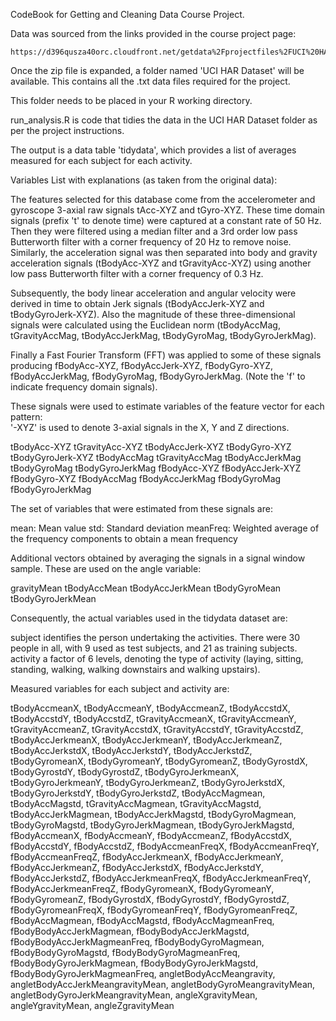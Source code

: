 CodeBook for Getting and Cleaning Data Course Project.

Data was sourced from the links provided in the course project page:
	
	https://d396qusza40orc.cloudfront.net/getdata%2Fprojectfiles%2FUCI%20HAR%20Dataset.zip 

Once the zip file is expanded, a folder named 'UCI HAR Dataset' will be available.  This contains all the .txt data files required for the project.

This folder needs to be placed in your R working directory.

run_analysis.R is code that tidies the data in the UCI HAR Dataset folder as per the project instructions.

The output is a data table 'tidydata', which provides a list of averages measured for each subject for each activity.

Variables List with explanations (as taken from the original data):

The features selected for this database come from the accelerometer and gyroscope 3-axial raw signals tAcc-XYZ and tGyro-XYZ. These time domain signals (prefix 't' to denote time) were captured at a constant rate of 50 Hz. Then they were filtered using a median filter and a 3rd order low pass Butterworth filter with a corner frequency of 20 Hz to remove noise. Similarly, the acceleration signal was then separated into body and gravity acceleration signals (tBodyAcc-XYZ and tGravityAcc-XYZ) using another low pass Butterworth filter with a corner frequency of 0.3 Hz. 

Subsequently, the body linear acceleration and angular velocity were derived in time to obtain Jerk signals (tBodyAccJerk-XYZ and tBodyGyroJerk-XYZ). Also the magnitude of these three-dimensional signals were calculated using the Euclidean norm (tBodyAccMag, tGravityAccMag, tBodyAccJerkMag, tBodyGyroMag, tBodyGyroJerkMag). 

Finally a Fast Fourier Transform (FFT) was applied to some of these signals producing fBodyAcc-XYZ, fBodyAccJerk-XYZ, fBodyGyro-XYZ, fBodyAccJerkMag, fBodyGyroMag, fBodyGyroJerkMag. (Note the 'f' to indicate frequency domain signals). 

These signals were used to estimate variables of the feature vector for each pattern:  
'-XYZ' is used to denote 3-axial signals in the X, Y and Z directions.

tBodyAcc-XYZ
tGravityAcc-XYZ
tBodyAccJerk-XYZ
tBodyGyro-XYZ
tBodyGyroJerk-XYZ
tBodyAccMag
tGravityAccMag
tBodyAccJerkMag
tBodyGyroMag
tBodyGyroJerkMag
fBodyAcc-XYZ
fBodyAccJerk-XYZ
fBodyGyro-XYZ
fBodyAccMag
fBodyAccJerkMag
fBodyGyroMag
fBodyGyroJerkMag

The set of variables that were estimated from these signals are: 

mean: Mean value
std: Standard deviation
meanFreq: Weighted average of the frequency components to obtain a mean frequency

Additional vectors obtained by averaging the signals in a signal window sample. These are used on the angle variable:

gravityMean
tBodyAccMean
tBodyAccJerkMean
tBodyGyroMean
tBodyGyroJerkMean

Consequently, the actual variables used in the tidydata dataset are:

subject     identifies the person undertaking the activities.  There were 30 people in all, with 9 used as test subjects, and 21 as training subjects.
activity	a factor of 6 levels, denoting the type of activity (laying, sitting, standing, walking, walking downstairs and walking upstairs).

Measured variables for each subject and activity are:

tBodyAccmeanX, tBodyAccmeanY, tBodyAccmeanZ, tBodyAccstdX, tBodyAccstdY, tBodyAccstdZ, tGravityAccmeanX, tGravityAccmeanY, tGravityAccmeanZ, tGravityAccstdX, tGravityAccstdY, tGravityAccstdZ, tBodyAccJerkmeanX, tBodyAccJerkmeanY, tBodyAccJerkmeanZ, tBodyAccJerkstdX, tBodyAccJerkstdY, tBodyAccJerkstdZ, tBodyGyromeanX, tBodyGyromeanY, tBodyGyromeanZ, tBodyGyrostdX, tBodyGyrostdY, tBodyGyrostdZ, tBodyGyroJerkmeanX, tBodyGyroJerkmeanY, tBodyGyroJerkmeanZ, tBodyGyroJerkstdX, tBodyGyroJerkstdY, tBodyGyroJerkstdZ, tBodyAccMagmean, tBodyAccMagstd, tGravityAccMagmean, tGravityAccMagstd, tBodyAccJerkMagmean, tBodyAccJerkMagstd, tBodyGyroMagmean, tBodyGyroMagstd, tBodyGyroJerkMagmean, tBodyGyroJerkMagstd, fBodyAccmeanX, fBodyAccmeanY, fBodyAccmeanZ, fBodyAccstdX, fBodyAccstdY, fBodyAccstdZ, fBodyAccmeanFreqX, fBodyAccmeanFreqY, fBodyAccmeanFreqZ, fBodyAccJerkmeanX, fBodyAccJerkmeanY, fBodyAccJerkmeanZ, fBodyAccJerkstdX, fBodyAccJerkstdY, fBodyAccJerkstdZ, fBodyAccJerkmeanFreqX, fBodyAccJerkmeanFreqY, fBodyAccJerkmeanFreqZ, fBodyGyromeanX, fBodyGyromeanY, fBodyGyromeanZ, fBodyGyrostdX, fBodyGyrostdY, fBodyGyrostdZ, fBodyGyromeanFreqX, fBodyGyromeanFreqY, fBodyGyromeanFreqZ, fBodyAccMagmean, fBodyAccMagstd, fBodyAccMagmeanFreq, fBodyBodyAccJerkMagmean, fBodyBodyAccJerkMagstd, fBodyBodyAccJerkMagmeanFreq, fBodyBodyGyroMagmean, fBodyBodyGyroMagstd, fBodyBodyGyroMagmeanFreq, fBodyBodyGyroJerkMagmean, fBodyBodyGyroJerkMagstd, fBodyBodyGyroJerkMagmeanFreq, angletBodyAccMeangravity, angletBodyAccJerkMeangravityMean, angletBodyGyroMeangravityMean, angletBodyGyroJerkMeangravityMean, angleXgravityMean, angleYgravityMean, angleZgravityMean